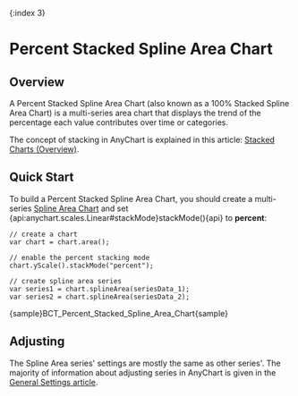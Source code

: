 {:index 3}
# Percent Stacked Spline Area Chart

## Overview

A Percent Stacked Spline Area Chart (also known as a 100% Stacked Spline Area Chart) is a multi-series area chart that displays the trend of the percentage each value contributes over time or categories.

The concept of stacking in AnyChart is explained in this article: [Stacked Charts (Overview)](../Overview).

## Quick Start

To build a Percent Stacked Spline Area Chart, you should create a multi-series [Spline Area Chart](../../Spline_Area_Chart) and set {api:anychart.scales.Linear#stackMode}stackMode(){api} to <strong>percent</strong>:

```
// create a chart
var chart = chart.area();

// enable the percent stacking mode
chart.yScale().stackMode("percent");

// create spline area series
var series1 = chart.splineArea(seriesData_1);
var series2 = chart.splineArea(seriesData_2);
```

{sample}BCT\_Percent\_Stacked\_Spline\_Area\_Chart{sample}

## Adjusting

The Spline Area series' settings are mostly the same as other series'. The majority of information about adjusting series in AnyChart is given in the [General Settings article](../../General_Settings).
